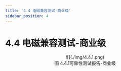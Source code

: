```yaml
---
title: '4.4 电磁兼容测试-商业级'
sidebar_position: 4
---
```



# 4.4 电磁兼容测试-商业级

<center>
![](./img/4.4.1.png)<br />
图 4.4.1可靠性测试报告-商业级
</center>

